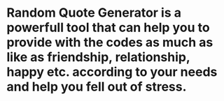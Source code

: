 # Random Quote Generator is a powerfull tool that can help you to provide with the codes as much as like as friendship, relationship, happy etc. according to your needs and help you fell out of stress.
